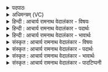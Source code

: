 <details><summary>पदपाठः</summary>

पु꣣रुहूत꣢म्। पु꣣रु। हूत꣣म्। पु꣣रुष्टुत꣢म्। पु꣣रु। स्तुत꣢म्। गा꣣थान्य꣢꣯म्। स꣡न꣢꣯श्रुतम्। स꣡न꣢꣯। श्रु꣣तम्। इ꣡न्द्रः꣢꣯। इ꣡ति꣢꣯। ब्र꣣वीतन। ब्रवीत। न। ७१४।
</details>

<details><summary>अधिमन्त्रम् (VC)</summary>

- इन्द्रः
- श्रुतकक्षः सुकक्षो वा आङ्गिरसः
- गायत्री
- षड्जः
</details>

<details><summary>हिन्दी : आचार्य रामनाथ वेदालंकार - विषयः</summary>

अगले मन्त्र में आचार्य शिष्यों को कह रहा है।
</details>

<details><summary>हिन्दी : आचार्य रामनाथ वेदालंकार - पदार्थः</summary>

पदार्थान्वयभाषाः -  हे शिष्यो!तुम(पुरुहूतम्)बहुतों से पुकारे जानेवाले, (पुरुस्तुतम्)बहुत स्तुति किये जानेवाले, (गाथान्यम्)वेदवाणियों को प्राप्त करानेवाले अर्थात् वेदवाणियों के उपदेष्टा, (सनश्रुतम्)सनातन-रूप से प्रसिद्ध परमेश्वर को ही(इन्द्रः इति)इन्द्र नाम से(ब्रवीतन)कहा करो ॥२॥
</details>

<details><summary>हिन्दी : आचार्य रामनाथ वेदालंकार - भावार्थः</summary>

भावार्थभाषाः -  यद्यपि इन्द्र का अर्थ आचार्य भी होता है तथापि इन्द्रों का भी इन्द्र परमेश्वर ही है,जैसा कि योगदर्शन १।२६ में वर्णित है कि ‘ईश्वर काल से बंधा न होने के कारण प्राचीनों का भी गुरु है’ ॥२॥
</details>

<details><summary>संस्कृत : आचार्य रामनाथ वेदालंकार - विषयः</summary>

अथाचार्यः शिष्यान् प्राह।
</details>

<details><summary>संस्कृत : आचार्य रामनाथ वेदालंकार - पदार्थः</summary>

पदार्थान्वयभाषाः -  भोः शिष्याः!यूयम्(पुरुहूतम्)पुरुभिः बहुभिः आहूतम्, (पुरुष्टुतम्)बहुस्तुतम्, (गाथान्यम्२)गीयन्ते इति गाथाः वेदवाचः ताः नयति प्रापयतीति गाथानीः तम्,वेदवाचामुपदेष्टारम्, (सनश्रुतम्३)सनातनतया प्रसिद्धम् परमेश्वरमेव(इन्द्रः इति)इन्द्र इति नाम्ना(ब्रवीतन)ब्रूत।[ब्रूञ् व्यक्तायां वाचि,अदादिः,ईडागमश्छान्दसः,तस्य तनबादेशः]॥२॥
</details>

<details><summary>संस्कृत : आचार्य रामनाथ वेदालंकार - भावार्थः</summary>

भावार्थभाषाः -  यद्यप्याचार्योऽपि ‘इन्द्र’पदवाच्योऽस्ति तथापि इन्द्राणामपि इन्द्रः परमेश्वर एव विद्यते,“स पूर्वेषामपि गुरुः कालेनानवच्छेदात्”(योग० १।२६)इत्युक्तेः ॥२॥
</details>

<details><summary>संस्कृत : आचार्य रामनाथ वेदालंकार - पादटिप्पनी</summary>

टिप्पणी:   १. ऋ० ८।९२।२ २. गाथाः स्तोत्रशस्त्रमन्त्राणि ताभिः नीयते यः स गाथान्यः तं गाथान्यम्—इति वि०। गाथान्यं गानयोग्यं गातव्यम्—इति सा०। (गाथान्यः) यो गाथा नयति तस्य—इति ऋ० १।१९०।१ भाष्ये द०। ३. सनशब्दः सदावाची, सदैव विश्रुतम्—इति वि०।
</details>
